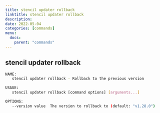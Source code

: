 ```yaml
---
title: stencil updater rollback
linktitle: stencil updater rollback
description: 
date: 2022-05-04
categories: [commands]
menu:
  docs:
    parent: "commands"
---
```


## stencil updater rollback

```bash
NAME:
   stencil updater rollback - Rollback to the previous version

USAGE:
   stencil updater rollback [command options] [arguments...]

OPTIONS:
   --version value  The version to rollback to (default: "v1.28.0")
   

```
